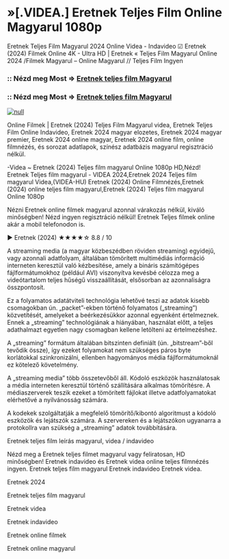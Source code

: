 # »[.VIDEA.] Eretnek Teljes Film Online Magyarul 1080p

Eretnek Teljes Film Magyarul 2024 Online Videa - Indavideo ☑ Eretnek (2024) Filmek Online 4K - Ultra HD | Eretnek « Teljes Film Magyarul Online 2024 /Filmek Magyarul – Online Magyarul // Teljes Film Ingyen

### :: Nézd meg Most => [Eretnek teljes film Magyarul](https://t.co/kh5xWaR0Mi)

### :: Nézd meg Most => [Eretnek teljes film Magyarul](https://t.co/kh5xWaR0Mi)

[![null](https://static.wixstatic.com/media/855a25_043b5abeb4ae4d35ac003198e7fe56ed~mv2.gif)](https://t.co/kh5xWaR0Mi)

Online Filmek | Eretnek (2024) Teljes Film Magyarul videa, Eretnek Teljes Film Online Indavideo, Eretnek 2024 magyar elozetes, Eretnek 2024 magyar premier, Eretnek 2024 online magyar, Eretnek 2024 online film, online filmnézés, és sorozat adatlapok, színész adatbázis magyarul regisztráció nélkül.

-Videa ~ Eretnek (2024) Teljes film magyarul Online 1080p HD,Nézd! Eretnek Teljes film magyarul - VIDEA 2024,Eretnek 2024 Teljes film magyarul Videa,(VIDEA-HU) Eretnek (2024) Online Filmnézés,Eretnek (2024) online teljes film magyarul,Eretnek (2024) Teljes film magyarul Online 1080p

Nézni Eretnek online filmek magyarul azonnal várakozás nélkül, kiváló minőségben! Nézd ingyen regisztráció nélkül! Eretnek Teljes filmek online akár a mobil telefonodon is.

▶️ Eretnek (2024) ★★★★☆ 8.8 / 10

A streaming media (a magyar közbeszédben röviden streaming) egyidejű, vagy azonnali adatfolyam, általában tömörített multimédiás információ interneten keresztül való kézbesítése, amely a bináris számítógépes fájlformátumokhoz (például AVI) viszonyítva kevésbé célozza meg a videótartalom teljes hűségű visszaállítását, elsősorban az azonnaliságra összpontosít.

Ez a folyamatos adatátviteli technológia lehetővé teszi az adatok kisebb csomagokban ún. „packet”-ekben történő folyamatos („streaming”) közvetítését, amelyeket a beérkezésükkor azonnal egyenként értelmeznek. Ennek a „streaming” technológiának a hiányában, használat előtt, a teljes adathalmazt egyetlen nagy csomagban kellene letölteni az értelmezéshez.

A „streaming” formátum általában bitszinten definiált (ún. „bitstream”-ből tevődik össze), így ezeket folyamokat nem szükséges páros byte korlátokkal szinkronizálni, ellenben hagyományos média fájlformátumoknál ez kötelező követelmény.

A „streaming media” több összetevőből áll. Kódoló eszközök használatosak a média interneten keresztül történő szállítására alkalmas tömörítésre. A médiaszerverek teszik ezeket a tömörített fájlokat illetve adatfolyamatokat elérhetővé a nyilvánosság számára.

A kodekek szolgáltatják a megfelelő tömörítő/kibontó algoritmust a kódoló eszközök és lejátszók számára. A szervereken és a lejátszókon ugyanarra a protokollra van szükség a „streaming” adatok továbbítására.

Eretnek teljes film leírás magyarul, videa / indavideo

Nézd meg a Eretnek teljes filmet magyarul vagy feliratosan, HD minőségben! Eretnek indavideo és Eretnek videa online teljes filmnézés ingyen. Eretnek teljes film magyarul Eretnek indavideo Eretnek videa.

Eretnek 2024

Eretnek teljes film magyarul

Eretnek videa

Eretnek indavideo

Eretnek online filmek

Eretnek online magyarul
